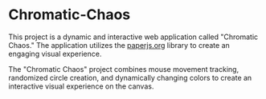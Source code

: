 # Chromatic-Chaos

This project is a dynamic and interactive web application called "Chromatic Chaos." The application utilizes the [paperjs.org](http://paperjs.org/) library to create an engaging visual experience.

The "Chromatic Chaos" project combines mouse movement tracking, randomized circle creation, and dynamically changing colors to create an interactive visual experience on the canvas.
